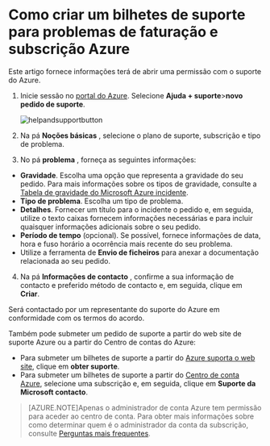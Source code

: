<properties
    pageTitle="Como criar um bilhetes de suporte para problemas de subscrição e faturação Azure | Microsoft Azure"
    description="Descreve como criar um bilhetes de suporte para problemas de subscrição e faturação Azure"
    services=""
    documentationCenter=""
    authors="genlin"
    manager="mbaldwin"
    editor=""
    tags="billing"
    />

<tags
    ms.service="billing"
    ms.workload="na"
    ms.tgt_pltfrm="na"
    ms.devlang="na"
    ms.topic="article"
    ms.date="08/24/2016"
    ms.author="genli"/>

# <a name="how-to-create-a-support-ticket-for-azure-billing-and-subscription-issues"></a>Como criar um bilhetes de suporte para problemas de faturação e subscrição Azure
Este artigo fornece informações terá de abrir uma permissão com o suporte do Azure.

1. Inicie sessão no [portal do Azure](https://portal.azure.com/). Selecione **Ajuda + suporte**>**novo pedido de suporte**.

    ![helpandsupportbutton](./media/billing-how-to-create-billing-support-ticket/helpandsupport.png)
2. Na pá **Noções básicas** , selecione o plano de suporte, subscrição e tipo de problema.
3. No pá **problema** , forneça as seguintes informações:

 * **Gravidade**. Escolha uma opção que representa a gravidade do seu pedido. Para mais informações sobre os tipos de gravidade, consulte a [Tabela de gravidade do Microsoft Azure incidente](http://support.microsoft.com/gp/AzureSevDetails).
 * **Tipo de problema**. Escolha um tipo de problema.
 * **Detalhes**. Fornecer um título para o incidente o pedido e, em seguida, utilize o texto caixas fornecem informações necessárias e para incluir quaisquer informações adicionais sobre o seu pedido.
 * **Período de tempo** (opcional). Se possível, fornece informações de data, hora e fuso horário a ocorrência mais recente do seu problema.
 * Utilize a ferramenta de **Envio de ficheiros** para anexar a documentação relacionada ao seu pedido.
4. Na pá **Informações de contacto** , confirme a sua informação de contacto e preferido método de contacto e, em seguida, clique em **Criar**.

Será contactado por um representante do suporte do Azure em conformidade com os termos do acordo.

Também pode submeter um pedido de suporte a partir do web site de suporte Azure ou a partir do Centro de contas do Azure:

 * Para submeter um bilhetes de suporte a partir do [Azure suporta o web site](https://azure.microsoft.com/support/options/), clique em **obter suporte**.
 * Para submeter um bilhetes de suporte a partir do [Centro de conta Azure](https://account.windowsazure.com/Subscriptions), selecione uma subscrição e, em seguida, clique em **Suporte da Microsoft contacto**.

 >[AZURE.NOTE]Apenas o administrador de conta Azure tem permissão para aceder ao centro de conta. Para obter mais informações sobre como determinar quem é o administrador da conta da subscrição, consulte [Perguntas mais frequentes](billing-subscription-transfer.md#faq).
